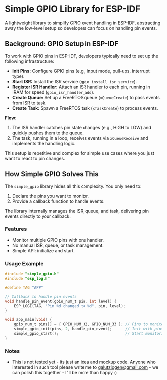 # Simple GPIO Library for ESP-IDF

A lightweight library to simplify GPIO event handling in ESP-IDF, abstracting away the low-level setup so developers can focus on handling pin events.

## Background: GPIO Setup in ESP-IDF

To work with GPIO pins in ESP-IDF, developers typically need to set up the following infrastructure:

- **Init Pins:** Configure GPIO pins (e.g., input mode, pull-ups, interrupt type).
- **Start ISR:** Install the ISR service (`gpio_install_isr_service`).
- **Register ISR Handler:** Attach an ISR handler to each pin, running in IRAM for speed (`gpio_isr_handler_add`).
- **Create Queue:** Set up a FreeRTOS queue (`xQueueCreate`) to pass events from ISR to task.
- **Create Task:** Spawn a FreeRTOS task (`xTaskCreate`) to process events.

**Flow:**
1. The ISR handler catches pin state changes (e.g., HIGH to LOW) and quickly pushes them to the queue.
2. The task, running in a loop, receives events via `xQueueReceive` and implements the handling logic.

This setup is repetitive and complex for simple use cases where you just want to react to pin changes.

## How Simple GPIO Solves This

The `simple_gpio` library hides all this complexity. You only need to:
1. Declare the pins you want to monitor.
2. Provide a callback function to handle events.

The library internally manages the ISR, queue, and task, delivering pin events directly to your callback.

### Features
- Monitor multiple GPIO pins with one handler.
- No manual ISR, queue, or task management.
- Simple API: initialize and start.

### Usage Example

```c
#include "simple_gpio.h"
#include "esp_log.h"

#define TAG "APP"

// Callback to handle pin events
void handle_pin_event(gpio_num_t pin, int level) {
    ESP_LOGI(TAG, "Pin %d changed to %d", pin, level);
}

void app_main(void) {
    gpio_num_t pins[] = { GPIO_NUM_32, GPIO_NUM_33 }; // Pins to monitor
    simple_gpio_init(pins, 2, handle_pin_event);      // Init with pins and handler
    simple_gpio_start();                              // Start monitoring
}
```

### Notes

- This is not tested yet - its just an idea and mockup code. Anyone who interested in such tool please write me to galutziogen@gmail.com - we can polish this together - I"ll be more than happy :)